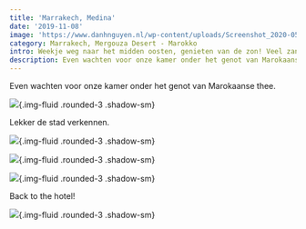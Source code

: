 ```yaml
---
title: 'Marrakech, Medina'
date: '2019-11-08'
image: 'https://www.danhnguyen.nl/wp-content/uploads/Screenshot_2020-05-25_at_16.36.40.e9b168c.29e7e3779684197e76032e128a60a1f7.png'
category: Marrakech, Mergouza Desert - Marokko
intro: Weekje weg naar het midden oosten, genieten van de zon! Veel zand, kamelen en slapen in luxe tenten...
description: Even wachten voor onze kamer onder het genot van Marokaanse thee.
---
```


Even wachten voor onze kamer onder het genot van Marokaanse thee.

![](https://www.danhnguyen.nl/wp-content/uploads/Screenshot_2020-05-25_at_16.36.40.e9b168c.29e7e3779684197e76032e128a60a1f7.png){.img-fluid .rounded-3 .shadow-sm}

Lekker de stad verkennen.

![](https://www.danhnguyen.nl/wp-content/uploads/Screenshot_2020-05-25_at_16.37.11.a879de3.b5e55bd6776c843bdbf3c5a39bbe46ea.png){.img-fluid .rounded-3 .shadow-sm}

![](https://www.danhnguyen.nl/wp-content/uploads/Screenshot_2020-05-25_at_16.37.02.d82ef03.9f4231e10a9641d3d5c51d0e6be59cf3.png){.img-fluid .rounded-3 .shadow-sm}

![](https://www.danhnguyen.nl/wp-content/uploads/Screenshot_2020-05-25_at_16.36.53.45c9ed1.f233a2bb3cab2bdef9b0d4422a23b824.png){.img-fluid .rounded-3 .shadow-sm}

Back to the hotel!

![](https://www.danhnguyen.nl/wp-content/uploads/Screenshot_2020-05-25_at_16.36.47.d82ef03.e2f3e56717a13e4657d5e111eb77ed7c.png){.img-fluid .rounded-3 .shadow-sm}
